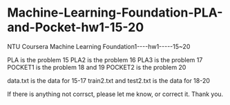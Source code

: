 # Machine-Learning-Foundation-PLA-and-Pocket-hw1-15-20
NTU Coursera Machine Learning Foundation1----hw1-----15~20

PLA is the problem 15
PLA2 is the problem 16
PLA3 is the problem 17
POCKET1 is the problem 18 and 19
POCKET2 is the problem 20

data.txt is the data for 15-17
train2.txt and test2.txt is the data for 18-20



If there is anything not corrsct, please let me know, or correct it.
Thank you.
